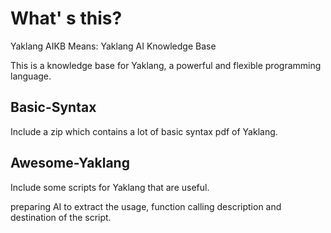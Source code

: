 # What' s this?

Yaklang AIKB Means: Yaklang AI Knowledge Base

This is a knowledge base for Yaklang, a powerful and flexible programming language.

## Basic-Syntax

Include a zip which contains a lot of basic syntax pdf of Yaklang.

## Awesome-Yaklang

Include some scripts for Yaklang that are useful.

preparing AI to extract the usage, function calling description and destination of the script. 